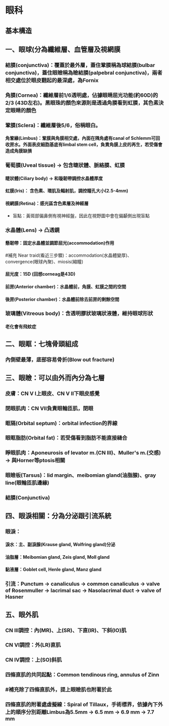# 眼科

## 基本構造

## 一、眼球(分為纖維層、血管層及視網膜

### 結膜(conjunctiva)：覆蓋於最外層，蓋住鞏膜稱為球結膜(bulbar conjunctiva)，蓋住眼瞼稱為瞼結膜(palpebral conjunctiva)，兩者相交處位於眼皮翻起的最深處，為Fornix

### 角膜(Cornea)：纖維層前1/6透明處，佔據眼睛屈光功能(約60D)的2/3 (43D左右)。黑眼珠的顏色來源則是透過角膜看到虹膜，其色素決定眼睛的顏色

### 鞏膜(Sclera)：纖維層後5/6，俗稱眼白。

#### 角鞏緣(Limbus)：鞏膜與角膜相交處，內面在隅角處有canal of Schlemm可回收房水。外面表皮細胞基底有limbal stem cell，負責角膜上皮的再生，若受傷會造成角膜缺損

### 葡萄膜(Uveal tissue) -> 包含睫狀體、脈絡膜、虹膜

#### 睫狀體(Ciliary body) -> 和璇韌帶調控水晶體厚度

#### 虹膜(Iris)： 含色素、環肌及輻射肌，調控瞳孔大小(2.5-4mm)

#### 視網膜(Retina)：感光區含色素層及神經層

- 盲點：黃斑部偏鼻側有視神經盤，因此在視野圖中會在偏顳側出現盲點
### 水晶體(Lens) -> 凸透鏡

#### 懸韌帶：固定水晶體並調節屈光(accommodation)作用
#補充 Near traid(看近三步驟)：accommodation(水晶體變厚)、convergence(眼球內聚)、miosis(縮瞳)

#### 屈光度：15D (回想corneag是43D)

#### 前房(Anterior chamber)：水晶體前，角膜、虹膜之間的空間

#### 後房(Posterior chamber)：水晶體前除去前房的剩餘空間

### 玻璃體(Vitreous body)：含透明膠狀玻璃狀液體，維持眼球形狀

#### 老化會有飛蚊症

## 二、眼眶：七塊骨頭組成

### 內側壁最薄，底部容易骨折(Blow out fracture)

## 三、眼瞼：可以由外而內分為七層

### 皮膚：CN V I上眼皮、CN V II下眼皮感覺

### 閉眼肌肉：CN VII負責眼輪匝肌，閉眼

### 眶隔(Orbital septum)：orbital infection的界線

### 眼眶脂肪(Orbital fat)：若受傷看到脂肪不能直接縫合

### 睜眼肌肉：Aponeurosis of levator m.(CN III)、Muller's m.(交感) -> 與Horner等ptosis相關

### 眼瞼板(Tarsus)：lid margin、meibomian gland(油脂腺)、gray line(眼輪匝肌邊緣)

### 結膜(Conjunctiva)

## 四、眼淚相關：分為分泌跟引流系統

### 眼淚：

#### 淚水：主、副淚腺(Krause gland, Wolfring gland)分泌

#### 油脂層：Meibomian gland, Zeis gland, Moll gland

#### 黏液層：Goblet cell, Henle gland, Manz gland

### 引流：Punctum -> canaliculus -> common canaliculus -> valve of Rosenmuller -> lacrimal sac -> Nasolacrimal duct -> valve of Hasner

## 五、眼外肌

### CN III調控：內(MR)、上(SR)、下直(IR)、下斜(IO)肌

### CN VI調控：外(LR)直肌

### CN IV調控：上(SO)斜肌

### 四條直肌的共同起點：Common tendinous ring, annulus of Zinn

### #補充除了四條直肌外，提上眼瞼肌也附著於此

### 四條直肌的附著處虛擬線：Spiral of Tillaux，手術標界，依據內下外上的順序分別距離Limbus為5.5mm -> 6.5 mm -> 6.9 mm -> 7.7 mm

